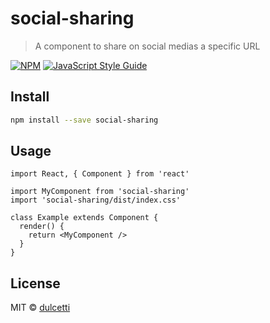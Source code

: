 # social-sharing

> A component to share on social medias a specific URL

[![NPM](https://img.shields.io/npm/v/social-sharing.svg)](https://www.npmjs.com/package/social-sharing) [![JavaScript Style Guide](https://img.shields.io/badge/code_style-standard-brightgreen.svg)](https://standardjs.com)

## Install

```bash
npm install --save social-sharing
```

## Usage

```tsx
import React, { Component } from 'react'

import MyComponent from 'social-sharing'
import 'social-sharing/dist/index.css'

class Example extends Component {
  render() {
    return <MyComponent />
  }
}
```

## License

MIT © [dulcetti](https://github.com/dulcetti)
